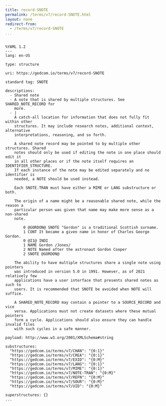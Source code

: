 ```yaml
---
title: record-SNOTE
permalink: /terms/v7/record-SNOTE.html
layout: none
redirect-from:
  - /terms/v7/record-SNOTE
...
```


```

%YAML 1.2
---
lang: en-US

type: structure

uri: https://gedcom.io/terms/v7/record-SNOTE

standard tag: SNOTE

descriptions:
  - Shared note
  - A note that is shared by multiple structures. See SHARED_NOTE_RECORD for
    more.
  - |
    A catch-all location for information that does not fully fit within other
    structures. It may include research notes, additional context, alternative
    interpretations, reasoning, and so forth.
    
    A shared note record may be pointed to by multiple other structures. Shared
    notes should only be used if editing the note in one place should edit it
    in all other places or if the note itself requires an IDENTIFIER_STRUCTURE.
    If each instance of the note may be edited separately and no identifier is
    needed, a NOTE should be used instead.
    
    Each SNOTE.TRAN must have either a MIME or LANG substructure or both.
    
    The origin of a name might be a reasonable shared note, while the reason a
    particular person was given that name may make more sense as a non-shared
    note.
    
        0 @GORDON@ SNOTE "Gordon" is a traditional Scottish surname.
        1 CONT It became a given name in honor of Charles George Gordon.
        0 @I1@ INDI
        1 NAME Gordon /Jones/
        2 NOTE Named after the astronaut Gordon Cooper
        2 SNOTE @GORDON@
    
    The ability to have multiple structures share a single note using pointers
    was introduced in version 5.0 in 1991. However, as of 2021 relatively few
    applications have a user interface that presents shared notes as such to
    users. It is recommended that SNOTE be avoided when NOTE will suffice.
    
    A SHARED_NOTE_RECORD may contain a pointer to a SOURCE_RECORD and vice
    versa. Applications must not create datasets where these mutual pointers
    form a cycle. Applications should also ensure they can handle invalid files
    with such cycles in a safe manner.

payload: http://www.w3.org/2001/XMLSchema#string

substructures:
  "https://gedcom.io/terms/v7/CHAN": "{0:1}"
  "https://gedcom.io/terms/v7/CREA": "{0:1}"
  "https://gedcom.io/terms/v7/EXID": "{0:M}"
  "https://gedcom.io/terms/v7/LANG": "{0:1}"
  "https://gedcom.io/terms/v7/MIME": "{0:1}"
  "https://gedcom.io/terms/v7/NOTE-TRAN": "{0:M}"
  "https://gedcom.io/terms/v7/REFN": "{0:M}"
  "https://gedcom.io/terms/v7/SOUR": "{0:M}"
  "https://gedcom.io/terms/v7/UID": "{0:M}"

superstructures: {}
...

```
